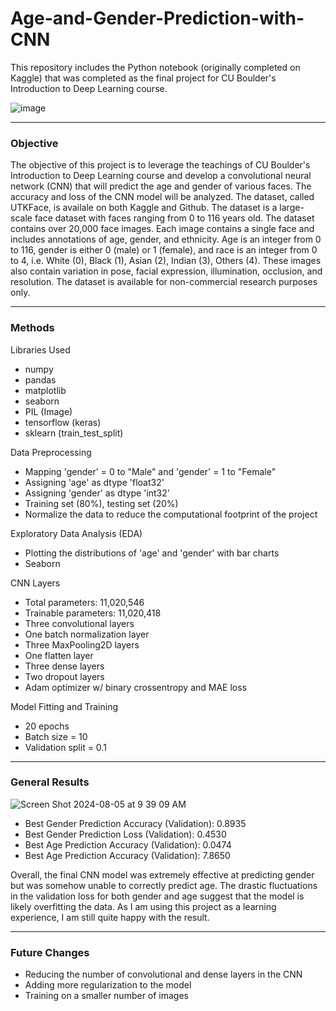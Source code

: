 # Age-and-Gender-Prediction-with-CNN

This repository includes the Python notebook (originally completed on Kaggle) that was completed as the final project for CU Boulder's Introduction to Deep Learning course. 

![image](https://github.com/user-attachments/assets/34706b04-fab7-4b99-8f89-baf540a933ce)

---

### Objective 
The objective of this project is to leverage the teachings of CU Boulder's Introduction to Deep Learning course and develop a convolutional neural network (CNN) that will predict the age and gender of various faces. The accuracy and loss of the CNN model will be analyzed. The dataset, called UTKFace, is availale on both Kaggle and Github. The dataset is a large-scale face dataset with faces ranging from 0 to 116 years old. The dataset contains over 20,000 face images. Each image contains a single face and includes annotations of age, gender, and ethnicity. Age is an integer from 0 to 116, gender is either 0 (male) or 1 (female), and race is an integer from 0 to 4, i.e. White (0), Black (1), Asian (2), Indian (3), Others (4). These images also contain variation in pose, facial expression, illumination, occlusion, and resolution. The dataset is available for non-commercial research purposes only. 

---

### Methods
Libraries Used
- numpy
- pandas
- matplotlib
- seaborn
- PIL (Image)
- tensorflow (keras)
- sklearn (train_test_split)

Data Preprocessing
- Mapping 'gender' = 0 to "Male" and 'gender' = 1 to "Female"
- Assigning 'age' as dtype 'float32'
- Assigning 'gender' as dtype 'int32'
- Training set (80%), testing set (20%)
- Normalize the data to reduce the computational footprint of the project

Exploratory Data Analysis (EDA)
- Plotting the distributions of 'age' and 'gender' with bar charts
- Seaborn

CNN Layers
- Total parameters: 11,020,546
- Trainable parameters: 11,020,418
- Three convolutional layers
- One batch normalization layer
- Three MaxPooling2D layers
- One flatten layer
- Three dense layers
- Two dropout layers
- Adam optimizer w/ binary crossentropy and MAE loss

Model Fitting and Training
- 20 epochs
- Batch size = 10
- Validation split = 0.1

---

### General Results
![Screen Shot 2024-08-05 at 9 39 09 AM](https://github.com/user-attachments/assets/82675386-f39b-41bb-ab95-5dc875516abd)
- Best Gender Prediction Accuracy (Validation): 0.8935
- Best Gender Prediction Loss (Validation): 0.4530
- Best Age Prediction Accuracy (Validation): 0.0474
- Best Age Prediction Accuracy (Validation): 7.8650

Overall, the final CNN model was extremely effective at predicting gender but was somehow unable to correctly predict age. The drastic fluctuations in the validation loss for both gender and age suggest that the model is likely overfitting the data. As I am using this project as a learning experience, I am still quite happy with the result.

---

### Future Changes
- Reducing the number of convolutional and dense layers in the CNN
- Adding more regularization to the model
- Training on a smaller number of images
